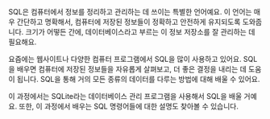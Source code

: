 
SQL은 컴퓨터에서 정보를 정리하고 관리하는 데 쓰이는 특별한 언어예요. 이 언어는 매우 간단하고 명확해서, 컴퓨터에 저장된 정보들이 정확하고 안전하게 유지되도록 도와줍니다. 크기가 어떻든 간에, 데이터베이스라고 부르는 이 정보 저장소를 잘 관리하는 데 필요해요.

요즘에는 웹사이트나 다양한 컴퓨터 프로그램에서 SQL을 많이 사용하고 있어요. SQL을 배우면 컴퓨터에 저장된 정보들을 자유롭게 살펴보고, 더 좋은 결정을 내리는 데 도움이 됩니다. SQL을 통해 거의 모든 종류의 데이터를 다루는 방법에 대해 배울 수 있어요.

이 과정에서는 SQLite라는 데이터베이스 관리 프로그램을 사용해서 SQL을 배울 거예요. 또한, 이 과정에서 배우는 SQL 명령어들에 대한 설명도 찾아볼 수 있습니다.